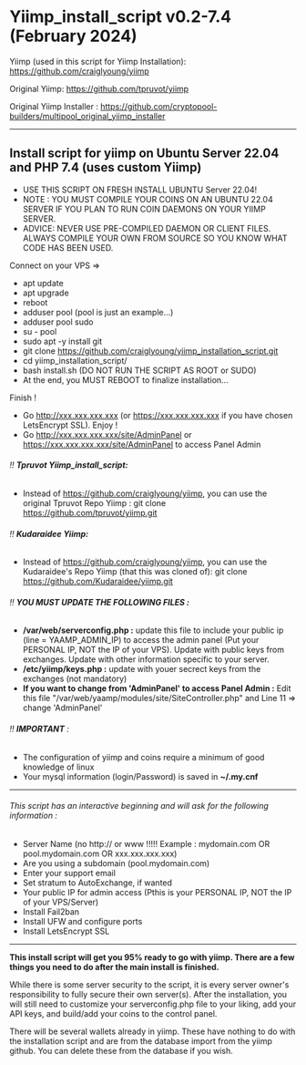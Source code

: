 # Yiimp_install_script v0.2-7.4 (February 2024)

Yiimp (used in this script for Yiimp Installation): https://github.com/craiglyoung/yiimp

Original Yiimp: https://github.com/tpruvot/yiimp

Original Yiimp Installer : https://github.com/cryptopool-builders/multipool_original_yiimp_installer

***********************************

## Install script for yiimp on Ubuntu Server 22.04 and PHP 7.4 (uses custom Yiimp)

- USE THIS SCRIPT ON FRESH INSTALL UBUNTU Server 22.04!
- NOTE : YOU MUST COMPILE YOUR COINS ON AN UBUNTU 22.04 SERVER IF YOU PLAN TO RUN COIN DAEMONS ON YOUR YIIMP SERVER.
- ADVICE: NEVER USE PRE-COMPILED DAEMON OR CLIENT FILES. ALWAYS COMPILE YOUR OWN FROM SOURCE SO YOU KNOW WHAT CODE HAS BEEN USED.

Connect on your VPS =>
- apt update
- apt upgrade
- reboot
- adduser pool (pool is just an example...)
- adduser pool sudo
- su - pool
- sudo apt -y install git
- git clone https://github.com/craiglyoung/yiimp_installation_script.git
- cd yiimp_installation_script/
- bash install.sh (DO NOT RUN THE SCRIPT AS ROOT or SUDO)
- At the end, you MUST REBOOT to finalize installation...

Finish !
- Go http://xxx.xxx.xxx.xxx (or https://xxx.xxx.xxx.xxx if you have chosen LetsEncrypt SSL). Enjoy !
- Go http://xxx.xxx.xxx.xxx/site/AdminPanel or https://xxx.xxx.xxx.xxx/site/AdminPanel to access Panel Admin

###### :bangbang: **Tpruvot Yiimp_install_script:**
- Instead of https://github.com/craiglyoung/yiimp, you can use the original Tpruvot Repo Yiimp : git clone https://github.com/tpruvot/yiimp.git

###### :bangbang: **Kudaraidee Yiimp:**
- Instead of https://github.com/craiglyoung/yiimp, you can use the Kudaraidee's Repo Yiimp (that this was cloned of): git clone https://github.com/Kudaraidee/yiimp.git

###### :bangbang: **YOU MUST UPDATE THE FOLLOWING FILES :**
- **/var/web/serverconfig.php :** update this file to include your public ip (line = YAAMP_ADMIN_IP) to access the admin panel (Put your PERSONAL IP, NOT the IP of your VPS). Update with public keys from exchanges. Update with other information specific to your server.
- **/etc/yiimp/keys.php :** update with youer secrect keys from the exchanges (not mandatory)
- **If you want to change from 'AdminPanel' to access Panel Admin :** Edit this file "/var/web/yaamp/modules/site/SiteController.php" and Line 11 => change 'AdminPanel'


###### :bangbang: **IMPORTANT** : 
- The configuration of yiimp and coins require a minimum of good knowledge of linux
- Your mysql information (login/Password) is saved in **~/.my.cnf**

***********************************

###### This script has an interactive beginning and will ask for the following information :
- Server Name (no http:// or www !!!!! Example : mydomain.com OR pool.mydomain.com OR xxx.xxx.xxx.xxx)
- Are you using a subdomain (pool.mydomain.com)
- Enter your support email
- Set stratum to AutoExchange, if wanted
- Your public IP for admin access (Pthis is your PERSONAL IP, NOT the IP of your VPS/Server)
- Install Fail2ban
- Install UFW and configure ports
- Install LetsEncrypt SSL

***********************************

**This install script will get you 95% ready to go with yiimp. There are a few things you need to do after the main install is finished.**

While there is some server security to the script, it is every server owner's responsibility to fully secure their own server(s). After the installation, you will still need to customize your serverconfig.php file to your liking, add your API keys, and build/add your coins to the control panel. 

There will be several wallets already in yiimp. These have nothing to do with the installation script and are from the database import from the yiimp github. You can delete these from the database if you wish.
